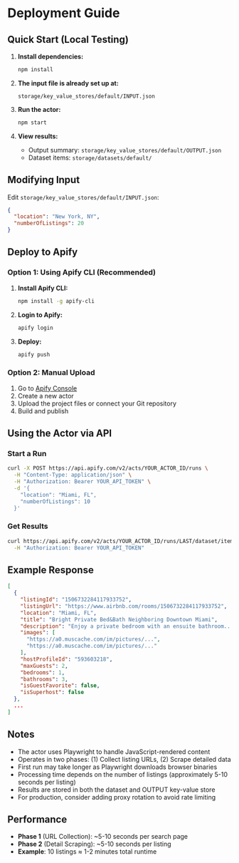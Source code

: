 # Deployment Guide

## Quick Start (Local Testing)

1. **Install dependencies:**
   ```bash
   npm install
   ```

2. **The input file is already set up at:**
   ```
   storage/key_value_stores/default/INPUT.json
   ```

3. **Run the actor:**
   ```bash
   npm start
   ```

4. **View results:**
   - Output summary: `storage/key_value_stores/default/OUTPUT.json`
   - Dataset items: `storage/datasets/default/`

## Modifying Input

Edit `storage/key_value_stores/default/INPUT.json`:

```json
{
  "location": "New York, NY",
  "numberOfListings": 20
}
```

## Deploy to Apify

### Option 1: Using Apify CLI (Recommended)

1. **Install Apify CLI:**
   ```bash
   npm install -g apify-cli
   ```

2. **Login to Apify:**
   ```bash
   apify login
   ```

3. **Deploy:**
   ```bash
   apify push
   ```

### Option 2: Manual Upload

1. Go to [Apify Console](https://console.apify.com/)
2. Create a new actor
3. Upload the project files or connect your Git repository
4. Build and publish

## Using the Actor via API

### Start a Run

```bash
curl -X POST https://api.apify.com/v2/acts/YOUR_ACTOR_ID/runs \
  -H "Content-Type: application/json" \
  -H "Authorization: Bearer YOUR_API_TOKEN" \
  -d '{
    "location": "Miami, FL",
    "numberOfListings": 10
  }'
```

### Get Results

```bash
curl https://api.apify.com/v2/acts/YOUR_ACTOR_ID/runs/LAST/dataset/items \
  -H "Authorization: Bearer YOUR_API_TOKEN"
```

## Example Response

```json
[
  {
    "listingId": "1506732284117933752",
    "listingUrl": "https://www.airbnb.com/rooms/1506732284117933752",
    "location": "Miami, FL",
    "title": "Bright Private Bed&Bath Neighboring Downtown Miami",
    "description": "Enjoy a private bedroom with an ensuite bathroom...",
    "images": [
      "https://a0.muscache.com/im/pictures/...",
      "https://a0.muscache.com/im/pictures/..."
    ],
    "hostProfileId": "593603218",
    "maxGuests": 2,
    "bedrooms": 1,
    "bathrooms": 3,
    "isGuestFavorite": false,
    "isSuperhost": false
  },
  ...
]
```

## Notes

- The actor uses Playwright to handle JavaScript-rendered content
- Operates in two phases: (1) Collect listing URLs, (2) Scrape detailed data
- First run may take longer as Playwright downloads browser binaries
- Processing time depends on the number of listings (approximately 5-10 seconds per listing)
- Results are stored in both the dataset and OUTPUT key-value store
- For production, consider adding proxy rotation to avoid rate limiting

## Performance

- **Phase 1** (URL Collection): ~5-10 seconds per search page
- **Phase 2** (Detail Scraping): ~5-10 seconds per listing
- **Example**: 10 listings ≈ 1-2 minutes total runtime
